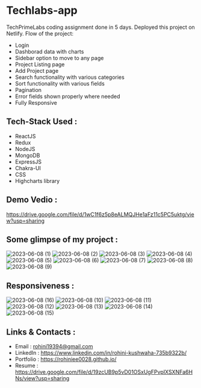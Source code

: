 # Techlabs-app
TechPrimeLabs coding assignment done in 5 days. Deployed this project on Netlify. Flow of the project:
- Login
- Dashborad data with charts
- Sidebar option to move to any page
- Project Listing page
- Add Project page
- Search functionality with various categories
- Sort functionality with various fields
- Pagination
- Error fields shown properly where needed
- Fully Responsive

## Tech-Stack Used : 
- ReactJS
- Redux
- NodeJS
- MongoDB
- ExpressJS
- Chakra-UI
- CSS
- Highcharts library

## Demo Vedio : 
  https://drive.google.com/file/d/1wC1f6z5p8eALMQJHe1aFz11c5PC5uktg/view?usp=sharing

## Some glimpse of my project : 
![2023-06-08 (1)](https://github.com/rohiniee0028/techlabs-app/assets/101567508/ec279e03-c08d-4bf9-b5ab-694dc9ca5615)
![2023-06-08 (2)](https://github.com/rohiniee0028/techlabs-app/assets/101567508/d257d7cd-eb9d-42aa-9326-215c3fbe4fcf)
![2023-06-08 (3)](https://github.com/rohiniee0028/techlabs-app/assets/101567508/c6631ac2-6622-4ee0-aeef-20ad8752cb2c)
![2023-06-08 (4)](https://github.com/rohiniee0028/techlabs-app/assets/101567508/36fae99f-cfd6-4eef-85e0-98e519c44eaa)
![2023-06-08 (5)](https://github.com/rohiniee0028/techlabs-app/assets/101567508/3b1f092f-9802-4700-84e7-ec4a356790c3)
![2023-06-08 (6)](https://github.com/rohiniee0028/techlabs-app/assets/101567508/1a85606d-a972-4500-9ccb-5d0d0aa8dad7)
![2023-06-08 (7)](https://github.com/rohiniee0028/techlabs-app/assets/101567508/790a88a3-355a-4f61-bfee-c9d65f7a9470)
![2023-06-08 (8)](https://github.com/rohiniee0028/techlabs-app/assets/101567508/cbf9373c-50d2-4684-8667-ba96d1f97b1a)
![2023-06-08 (9)](https://github.com/rohiniee0028/techlabs-app/assets/101567508/df4d16b1-e1a1-4fea-be07-79bb14cc5b07)

## Responsiveness : 

![2023-06-08 (16)](https://github.com/rohiniee0028/techlabs-app/assets/101567508/3d0dc07f-0428-4174-95f0-1536606ed9a2)
![2023-06-08 (10)](https://github.com/rohiniee0028/techlabs-app/assets/101567508/740988a7-6820-486c-b32c-7e1a5dbce740)
![2023-06-08 (11)](https://github.com/rohiniee0028/techlabs-app/assets/101567508/d28a66de-0b41-4797-b836-04867f22f97e)
![2023-06-08 (12)](https://github.com/rohiniee0028/techlabs-app/assets/101567508/26018325-1815-4459-9004-e25b6fb6bd6d)
![2023-06-08 (13)](https://github.com/rohiniee0028/techlabs-app/assets/101567508/a962eb4e-9ae4-4a9b-8890-722b8b74e3ce)
![2023-06-08 (14)](https://github.com/rohiniee0028/techlabs-app/assets/101567508/7cf5b3e6-b7a6-44ba-8059-952cf4d19065)
![2023-06-08 (15)](https://github.com/rohiniee0028/techlabs-app/assets/101567508/c7f6d1af-17f0-4ff1-bc9e-7c740050d09e)


## Links & Contacts : 
- Email : rohini19394@gmail.com
- LinkedIn : https://www.linkedin.com/in/rohini-kushwaha-735b9322b/
- Portfolio : https://rohiniee0028.github.io/
- Resume : https://drive.google.com/file/d/19zcUB9p5vD01OSxUgFPvpIXSXNFa6HNs/view?usp=sharing
